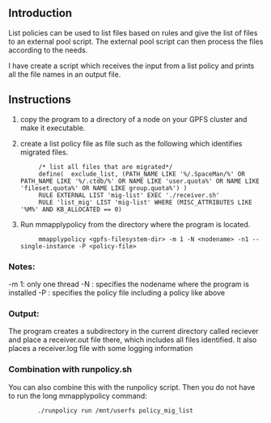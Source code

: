 
## Introduction

List policies can be used to list files based on rules and give the list of files to an external pool script. The external pool script can then process the files according to the needs.

I have create a script which receives the input from a list policy and prints all the file names in an output file.

## Instructions

1. copy the program to a directory of a node on your GPFS cluster and make it executable.

2. create a list policy file as file such as the following which identifies migrated files.

            /* list all files that are migrated*/
            define(  exclude_list, (PATH_NAME LIKE '%/.SpaceMan/%' OR PATH_NAME LIKE '%/.ctdb/%' OR NAME LIKE 'user.quota%' OR NAME LIKE 'fileset.quota%' OR NAME LIKE group.quota%') )
            RULE EXTERNAL LIST 'mig-list' EXEC './receiver.sh' 
            RULE 'list_mig' LIST 'mig-list' WHERE (MISC_ATTRIBUTES LIKE '%M%' AND KB_ALLOCATED == 0)

3. Run mmapplypolicy from the directory where the program is located.

            mmapplypolicy <gpfs-filesystem-dir> -m 1 -N <nodename> -n1 --single-instance -P <policy-file>

### Notes:
-m 1: only one thread
-N <nodename>: specifies the nodename where the program is installed
-P <policy-file>: specifies the policy file including a policy like above


### Output:
The program creates a subdirectory in the current directory called reciever and place a receiver.out file there, which includes all files identified. It also places a receiver.log file with some logging information

### Combination with runpolicy.sh
You can also combine this with the runpolicy script. Then you do not have to run the long mmapplypolicy command:

            ./runpolicy run /mnt/userfs policy_mig_list
